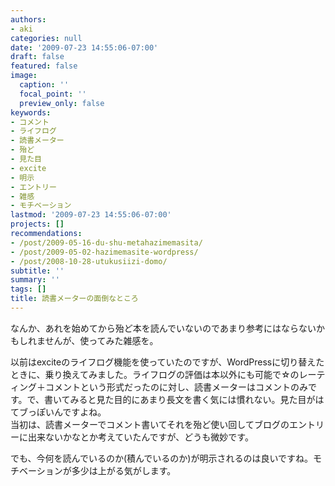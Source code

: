 ```yaml
---
authors:
- aki
categories: null
date: '2009-07-23 14:55:06-07:00'
draft: false
featured: false
image:
  caption: ''
  focal_point: ''
  preview_only: false
keywords:
- コメント
- ライフログ
- 読書メーター
- 殆ど
- 見た目
- excite
- 明示
- エントリー
- 雑感
- モチベーション
lastmod: '2009-07-23 14:55:06-07:00'
projects: []
recommendations:
- /post/2009-05-16-du-shu-metahazimemasita/
- /post/2009-05-02-hazimemasite-wordpress/
- /post/2008-10-28-utukusiizi-domo/
subtitle: ''
summary: ''
tags: []
title: 読書メーターの面倒なところ
---
```


なんか、あれを始めてから殆ど本を読んでいないのであまり参考にはならないかもしれませんが、使ってみた雑感を。

以前はexciteのライフログ機能を使っていたのですが、WordPressに切り替えたときに、乗り換えてみました。ライフログの評価は本以外にも可能で☆のレーティング＋コメントという形式だったのに対し、読書メーターはコメントのみです。で、書いてみると見た目的にあまり長文を書く気には慣れない。見た目がはてブっぽいんですよね。  
当初は、読書メーターでコメント書いてそれを殆ど使い回してブログのエントリーに出来ないかなとか考えていたんですが、どうも微妙です。

でも、今何を読んでいるのか(積んでいるのか)が明示されるのは良いですね。モチベーションが多少は上がる気がします。